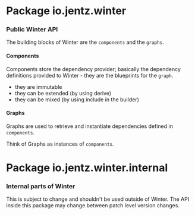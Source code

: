 # Package io.jentz.winter

### Public Winter API

The building blocks of Winter are the `components` and the `graphs`.

#### Components

Components store the dependency provider; basically the dependency definitions provided to Winter - they are
the blueprints for the `graph`.

* they are immutable
* they can be extended (by using derive)
* they can be mixed (by using include in the builder)

#### Graphs

Graphs are used to retrieve and instantiate dependencies defined in `components`.

Think of Graphs as instances of `components`.


# Package io.jentz.winter.internal

### Internal parts of Winter

This is subject to change and shouldn't be used outside of Winter.
The API inside this package may change between patch level version changes.